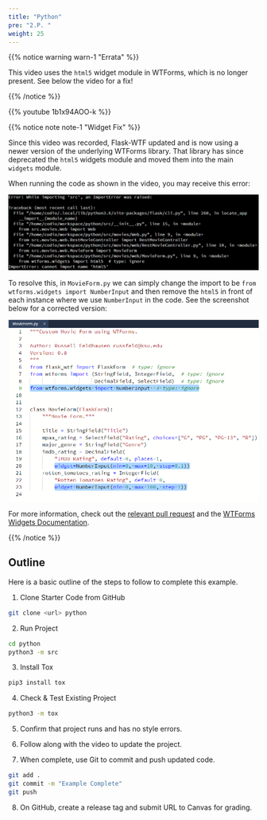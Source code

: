 ```yaml
---
title: "Python"
pre: "2.P. "
weight: 25
---
```


{{% notice warning warn-1 "Errata" %}}

This video uses the `html5` widget module in WTForms, which is no longer present. See below the video for a fix!

{{% /notice %}}

{{% youtube 1b1x94AOO-k %}}

{{% notice note note-1 "Widget Fix" %}}

Since this video was recorded, Flask-WTF updated and is now using a newer version of the underlying WTForms library. That library has since deprecated the `html5` widgets module and moved them into the main `widgets` module.

When running the code as shown in the video, you may receive this error:

![Example 13 Import Error](/images/e13/ex13error.png)

To resolve this, in `MovieForm.py` we can simply change the import to be `from wtforms.widgets import NumberInput` and then remove the `html5` in front of each instance where we use `NumberInput` in the code. See the screenshot below for a corrected version:

![Example 13 Corrected Code](/images/e13/ex13corrected.png)

For more information, check out the [relevant pull request](https://github.com/wtforms/flask-wtf/pull/484) and the [WTForms Widgets Documentation](https://wtforms.readthedocs.io/en/3.0.x/widgets/).

{{% /notice %}}

## Outline

Here is a basic outline of the steps to follow to complete this example.

1. Clone Starter Code from GitHub

```bash
git clone <url> python
```

2. Run Project

```bash
cd python
python3 -m src
```

3. Install Tox

```bash
pip3 install tox
```

4. Check & Test Existing Project

```bash
python3 -m tox
```

5. Confirm that project runs and has no style errors. 

6. Follow along with the video to update the project.

7. When complete, use Git to commit and push updated code. 

```bash
git add .
git commit -m "Example Complete"
git push
```

8. On GitHub, create a release tag and submit URL to Canvas for grading. 
